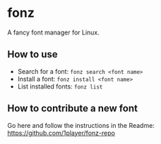 # fonz

A fancy font manager for Linux.

## How to use

* Search for a font: `fonz search <font name>`
* Install a font: `fonz install <font name>`
* List installed fonts: `fonz list`

## How to contribute a new font

Go here and follow the instructions in the Readme: https://github.com/1player/fonz-repo
